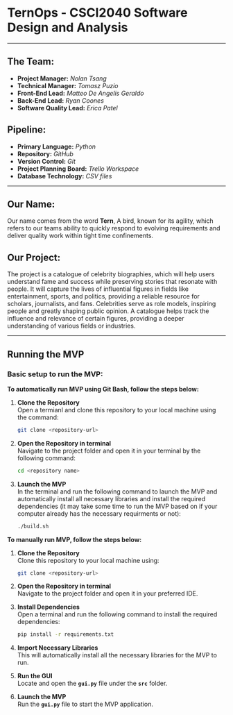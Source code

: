# TernOps - CSCI2040 Software Design and Analysis

***

## The Team:
 - **Project Manager:**  *Nolan Tsang*
 - **Technical Manager:** *Tomasz Puzio*
 - **Front-End Lead:** *Matteo De Angelis Geraldo*
 - **Back-End Lead:** *Ryan Coones*
 - **Software Quality Lead:** *Erica Patel*

## Pipeline:
 - **Primary Language:** *Python*
 - **Repository:** *GitHub*
 - **Version Control:** *Git*
 - **Project Planning Board:** *Trello Workspace*
 - **Database Technology:** *CSV files*

***

## Our Name:
Our name comes from the word **Tern**, A bird, known for its agility,
which refers to our teams ability to quickly respond to evolving
requirements and deliver quality work within tight time confinements.

## Our Project:
The project is a catalogue of celebrity biographies, which will help users understand fame and success while preserving stories that resonate with people. It will capture the lives of influential figures in fields like entertainment, sports, and politics, providing a reliable resource for scholars, journalists, and fans. Celebrities serve as role models, inspiring people and greatly shaping public opinion. A catalogue helps track the influence and relevance of certain figures, providing a deeper understanding of various fields or industries.

***

## Running the MVP

### Basic setup to run the MVP:

**To automatically run MVP using Git Bash, follow the steps below:** 

1. **Clone the Repository**<br>
   Open a termianl and clone this repository to your local machine using the command:<br>
   ```bash
   git clone <repository-url>

2. **Open the Repository in terminal**<br>
   Navigate to the project folder and open it in your terminal by the following command:<br>
   ```bash
   cd <repository name>

3. **Launch the MVP**<br>
   In the terminal and run the following command to launch the MVP and automatically install all necessary libraries and install the required dependencies (it may take some time to run the MVP based on if your computer already has the necessary requirments or not):<br>
   ```bash
   ./build.sh

**To manually run MVP, follow the steps below:** 

1. **Clone the Repository**<br>
   Clone this repository to your local machine using:<br>
   ```bash
   git clone <repository-url>

2. **Open the Repository in terminal**<br>
   Navigate to the project folder and open it in your preferred IDE.

3. **Install Dependencies**<br>
   Open a terminal and run the following command to install the required dependencies:<br>
   ```bash
   pip install -r requirements.txt

4. **Import Necessary Libraries**<br>
   This will automatically install all the necessary libraries for the MVP to run.

5. **Run the GUI**<br>
   Locate and open the **`gui.py`** file under the **`src`** folder.

6. **Launch the MVP**<br>
   Run the **`gui.py`** file to start the MVP application.
